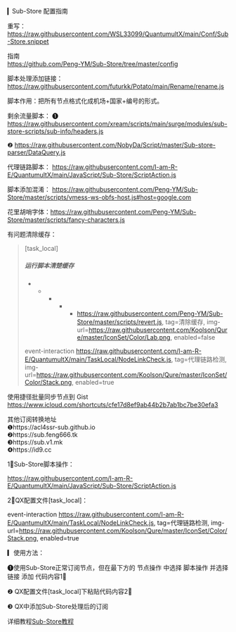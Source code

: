 ▎Sub-Store 配置指南  

重写：https://raw.githubusercontent.com/WSL33099/QuantumultX/main/Conf/Sub-Store.snippet  

指南  
https://github.com/Peng-YM/Sub-Store/tree/master/config  

脚本处理添加链接：
https://raw.githubusercontent.com/futurkk/Potato/main/Rename/rename.js  

脚本作用：把所有节点格式化成机场+国家+编号的形式。  

剩余流量脚本：
❶ https://raw.githubusercontent.com/xream/scripts/main/surge/modules/sub-store-scripts/sub-info/headers.js  

❷ https://raw.githubusercontent.com/NobyDa/Script/master/Sub-store-parser/DataQuery.js  

代理链路脚本：
https://raw.githubusercontent.com/I-am-R-E/QuantumultX/main/JavaScript/Sub-Store/ScriptAction.js  

脚本添加混淆：
https://raw.githubusercontent.com/Peng-YM/Sub-Store/master/scripts/vmess-ws-obfs-host.js#host=google.com  

花里胡哨字体：https://raw.githubusercontent.com/Peng-YM/Sub-Store/master/scripts/fancy-characters.js  

有问题清除缓存：  
> [task_local]  
> ##### 运行脚本清楚缓存
> * * * * * https://raw.githubusercontent.com/Peng-YM/Sub-Store/master/scripts/revert.js, tag=清除缓存, img-url=https://raw.githubusercontent.com/Koolson/Qure/master/IconSet/Color/Lab.png, enabled=false   
> 
> event-interaction https://raw.githubusercontent.com/I-am-R-E/QuantumultX/main/TaskLocal/NodeLinkCheck.js, tag=代理链路检测, img-url=https://raw.githubusercontent.com/Koolson/Qure/master/IconSet/Color/Stack.png, enabled=true  

使用捷径批量同步节点到 Gist
https://www.icloud.com/shortcuts/cfe17d8ef9ab44b2b7ab1bc7be30efa3


其他订阅转换地址  
❶https://acl4ssr-sub.github.io  
❷https://sub.feng666.tk  
❸https://sub.v1.mk  
❹https://id9.cc  


1⃣️Sub-Store脚本操作：

https://raw.githubusercontent.com/I-am-R-E/QuantumultX/main/JavaScript/Sub-Store/ScriptAction.js

2⃣️QX配置文件[task_local]：

event-interaction https://raw.githubusercontent.com/I-am-R-E/QuantumultX/main/TaskLocal/NodeLinkCheck.js, tag=代理链路检测, img-url=https://raw.githubusercontent.com/Koolson/Qure/master/IconSet/Color/Stack.png, enabled=true

▎使用方法：

❶使用Sub-Store正常订阅节点，但在最下方的 节点操作 中选择 脚本操作 并选择 链接 添加 代码内容1⃣️

❷ QX配置文件[task_local]下粘贴代码内容2⃣️

❸ QX中添加Sub-Store处理后的订阅

详细教程[Sub-Store教程](https://www.notion.so/Sub-Store-6259586994d34c11a4ced5c406264b46)
